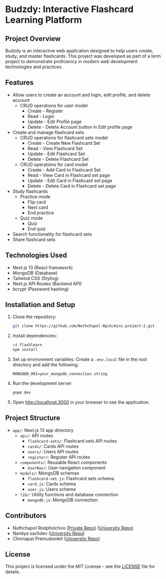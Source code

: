 # Budzdy: Interactive Flashcard Learning Platform

## Project Overview

Budzdy is an interactive web application designed to help users create, study, and master flashcards. This project was developed as part of a term project to demonstrate proficiency in modern web development technologies and practices.

## Features

- Allow users to create an account and login, edit profile, and delete account
  - CRUD operations for user model
    - Create - Register
    - Read - Login
    - Update - Edit Profile page
    - Delete - Delete Account button in Edit profile page
- Create and manage flashcard sets
  - CRUD operations for flashcard sets model
    - Create - Create New Flashcard Set
    - Read - View Flashcard Set
    - Update - Edit Flashcard Set
    - Delete - Delete Flashcard Set
  - CRUD operations for card model
    - Create - Add Card to Flashcard Set
    - Read - View Card in Flashcard set page
    - Update - Edit Card in Flashcard set page
    - Delete - Delete Card in Flashcard set page
- Study flashcards
  - Practice mode
    - Flip card
    - Next card
    - End practice
  - Quiz mode
    - Quiz
    - End quiz
- Search functionality for flashcard sets
- Share flashcard sets

## Technologies Used

- Next.js 13 (React framework)
- MongoDB (Database)
- Tailwind CSS (Styling)
- Next.js API Routes (Backend API)
- bcrypt (Password hashing)

## Installation and Setup

1. Clone the repository:

   ```bash
   git clone https://github.com/Nuthchapol-Rpch/mini-project-2.git
   ```

2. Install dependencies:

   ```bash
   cd flashlearn
   npm install
   ```

3. Set up environment variables:
   Create a `.env.local` file in the root directory and add the following:

   ```.env
   MONGODB_URI=your_mongodb_connection_string
   ```

4. Run the development server:

   ```bash
   pnpm dev
   ```

5. Open [http://localhost:3000](http://localhost:3000) in your browser to see the application.

## Project Structure

- `app/`: Next.js 13 app directory
  - `api/`: API routes
    - `flashcard-sets/`: Flashcard sets API routes
    - `cards/`: Cards API routes
    - `users/`: Users API routes
    - `register/`: Register API routes
  - `components/`: Reusable React components
    - `UserNav/`: User navigation component
  - `models/`: MongoDB schemas
    - `flashcard-set.js`: Flashcard sets schema
    - `card.js`: Cards schema
    - `user.js`: Users schema
  - `lib/`: Utility functions and database connection
    - `mongodb.js`: MongoDB connection

## Contributors

- Nuthchapol Rodpholchoo ([Private Repo](https://github.com/Smiffeed)) ([University Repo](https://github.com/Nuthchapol-Rpch))
- Nantiya sachdev ([University Repo](https://github.com/Beingka-source))
- Chinnapat Premudomkit ([University Repo](https://github.com/MrShojiChin))

## License

This project is licensed under the MIT License - see the [LICENSE](LICENSE) file for details.
